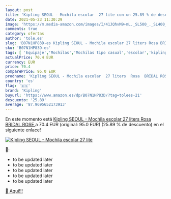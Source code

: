```yaml
---
layout: post
title: 'Kipling SEOUL - Mochila escolar  27 lite con un 25.89 % de descuento'
date: 2021-05-23 11:30:29
image: 'https://m.media-amazon.com/images/I/41JQhvM9+mL._SL500_._SL400_.jpg'
comments: true
category: ofertas
author: 'tole.es'
slug: 'B07N1HP83D-es Kipling SEOUL - Mochila escolar 27 liters Rosa BRIDAL ROSE'
sku: 'B07N1HP83D-es'
tags: [ 'Equipaje','Mochilas','Mochilas tipo casual','escolar','kipling','mochila', ]
actualPrice: 70.4 EUR
currency: EUR
price: 70.4
comparePrice: 95.0 EUR
prodname: 'Kipling SEOUL - Mochila escolar  27 liters  Rosa  BRIDAL ROSE '
country: 'es'
flag: '🇪🇸'
brand: 'Kipling'
buyurl: 'https://www.amazon.es/dp/B07N1HP83D/?tag=tolees-21'
descuento: '25.89'
average: '87.9695652173913'
---
```


En este momento está [Kipling SEOUL - Mochila escolar  27 liters  Rosa  BRIDAL ROSE ](https://www.amazon.es/dp/B07N1HP83D/?tag=tolees-21) a 70.4 EUR (original: 95.0 EUR) (25.89 %  de descuento) en el siguiente enlace!

[![Kipling SEOUL - Mochila escolar  27 lite](https://m.media-amazon.com/images/I/41JQhvM9+mL._SL500_._SL400_.jpg)](https://www.amazon.es/dp/B07N1HP83D/?tag=tolees-21)

🔎:

- to be updated later
- to be updated later
- to be updated later
- to be updated later
- to be updated later

[🛒 Aquí!!!](https://www.amazon.es/dp/B07N1HP83D/?tag=tolees-21)
